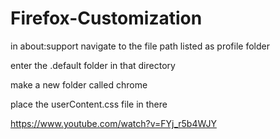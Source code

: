 # Firefox-Customization

in about:support navigate to the file path listed as profile folder

enter the .default folder in that directory

make a new folder called chrome

place the userContent.css file in there




https://www.youtube.com/watch?v=FYj_r5b4WJY
